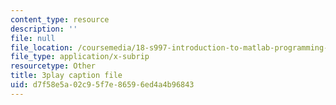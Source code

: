 ```yaml
---
content_type: resource
description: ''
file: null
file_location: /coursemedia/18-s997-introduction-to-matlab-programming-fall-2011/d7f58e5a02c95f7e86596ed4a4b96843_OisFNNzz3xQ.vtt
file_type: application/x-subrip
resourcetype: Other
title: 3play caption file
uid: d7f58e5a-02c9-5f7e-8659-6ed4a4b96843
---
```

